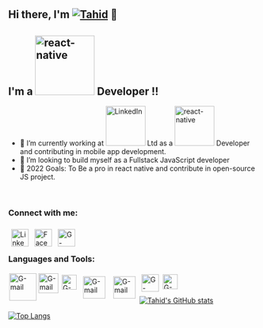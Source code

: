 
## Hi there,  I'm [![ Tahid](https://img.shields.io/static/v1?label=&message=Tahidur&nbsp;Rahman&color=2ea44f)][linkedin] 👋

## I'm a <img alt="react-native"  width="120px"  src="https://miro.medium.com/max/580/1*4xfxyfJ336M3vvZQIY7Kaw.png"/> Developer !!

- 🌱 I’m currently working at
[<img alt="LinkedIn"  width="80px"  src="https://powah.com/sites/default/files/powah_1.png" />][powah]  Ltd as a <img alt="react-native"  width="80px"  src="https://miro.medium.com/max/580/1*4xfxyfJ336M3vvZQIY7Kaw.png"/> Developer and contributing in mobile app development.
- 👯 I’m looking to build myself as a Fullstack JavaScript developer
- 🥅 2022 Goals: To Be a pro in react native and contribute in open-source JS project.
<br>


### Connect with me:
[<img align="left" alt="LinkedIn"  width="35px" style="margin:6px" src="https://cdn3.iconfinder.com/data/icons/social-44/63/Social_Icons-05-256.png" />][linkedin]
[<img align="left" alt="Facebook" style="margin:6px" width="35px" src="https://cdn1.iconfinder.com/data/icons/social-media-2285/512/Colored_Facebook3_svg-256.png" />][facebook]
[<img align="left" alt="G-mail" style="margin:6px" width="35px" src="https://cdn4.iconfinder.com/data/icons/logos-brands-in-colors/48/google-gmail-256.png" />][G-mail]


<br/>
<br/>

### Languages and Tools:
<img align="left" alt="G-mail" style="margin:2px" width="55px" src="https://upload.wikimedia.org/wikipedia/commons/thumb/a/a7/React-icon.svg/1200px-React-icon.svg.png" />
<img align="left" alt="G-mail" style="margin:2px" width="40px" src="https://cdn2.iconfinder.com/data/icons/designer-skills/128/code-programming-javascript-software-develop-command-language-256.png" />
<img align="left" alt="G-mail" style="margin:5px" width="30px" src="https://upload.wikimedia.org/wikipedia/commons/thumb/9/9a/Visual_Studio_Code_1.35_icon.svg/1200px-Visual_Studio_Code_1.35_icon.svg.png" />
<img align="left" alt="G-mail" style="margin:8px" width="45px" src="https://miro.medium.com/max/910/1*Wjxx83j-qyiNvFBy1yOA1w.jpeg" />
<img align="left" alt="G-mail" style="margin:8px" width="45px" src="https://encrypted-tbn0.gstatic.com/images?q=tbn:ANd9GcTxygaxvX7zhXqr2BLywZ1hXhvGFwVs1xFgRzrYPt9ZLYugVwFzw4FNF48XYavn3yxobOc&usqp=CAU" />
<img align="left" alt="G-mail" style="margin:4px" width="35px" src="https://upload.wikimedia.org/wikipedia/commons/d/de/HTML5_oval_logo.png" />
<img align="left" alt="G-mail" style="margin:4px" width="30px" src="https://encrypted-tbn0.gstatic.com/images?q=tbn:ANd9GcRE6Y_1FEVE-aiTACCRtOz_uN9DHvWSR8UUJGVoaESZBr13M_nnphuDb_VsNRBZZVpyhHk&usqp=CAU" />


<br >
<br />

[![Tahid's GitHub stats](https://github-readme-stats.vercel.app/api?username=Tahidur-Rahman&show_icons=true&theme=radical)](https://github.com/anuraghazra/github-readme-stats)

[![Top Langs](https://github-readme-stats.vercel.app/api/top-langs/?username=Tahidur-Rahman)](https://github.com/anuraghazra/github-readme-stats)






[powah]: https://powah.com/
[react-native]: https://miro.medium.com/max/580/1*4xfxyfJ336M3vvZQIY7Kaw.png
[website]: https://dev-tahid.web.app
[facebook]: https://www.facebook.com/tahid.2/
[linkedin]: https://linkedin.com/in/tahidur-rahman/
[G-mail]: https://mail.google.com/mail/u/0/?tab=wm#inbox?compose=DmwnWsdDxXwzjStDDFzhzQlbPPbWPgKHlLJxFVbxmsXVvtksJMjWRkbvhqrrLSHnFfGnPknRnlwg

